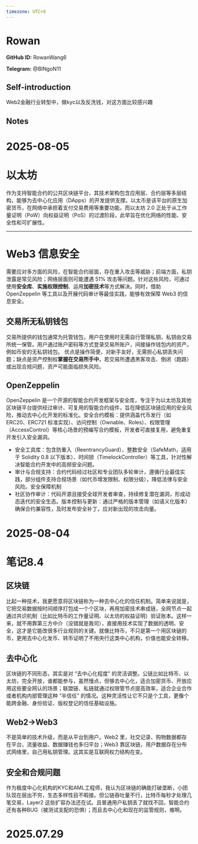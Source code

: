 ```yaml
---
timezone: UTC+8
---
```


# Rowan

**GitHub ID:** RowanWang6

**Telegram:** @BINgoN11

## Self-introduction

Web2金融行业转型中，做kyc以及反洗钱，对这方面比较感兴趣

## Notes

<!-- Content_START -->
# 2025-08-05

# 以太坊​
作为支持智能合约的公共区块链平台，其技术架构包含应用层、合约层等多层结构，能够为去中心化应用（DApps）的开发提供支撑。以太币是该平台的原生加密货币，在网络中承担着支付交易费用等重要功能。而以太坊 2.0 正处于从工作量证明（PoW）向权益证明（PoS）的过渡阶段，此举旨在优化网络的性能、安全性和可扩展性。​

---

# Web3 信息安全​
需要应对多方面的风险，在智能合约层面，存在重入攻击等威胁；前端方面，私钥泄露是常见风险；网络层面则可能遭遇 51% 攻击等问题。针对这些风险，可通过使用**安全库**、**实施权限控制**、运用**加密技术**等方式解决。同时，借助 OpenZeppelin 等工具以及开展代码审计等最佳实践，能够有效保障 Web3 的信息安全。​
## 交易所无私钥钱包​
交易所提供的钱包通常为托管钱包，用户在使用时无需自行管理私钥，私钥由交易所统一保管。用户通过账户密码等方式登录交易所账户，间接操作钱包内的资产。​例如币安的无私钥钱包。
优点是操作简便，对新手友好，无需担心私钥丢失问题；缺点是资产控制权**掌握在交易所手中**，若交易所遭遇黑客攻击、倒闭（跑路）或出现合规问题，资产可能面临损失风险。
## OpenZeppelin​
OpenZeppelin 是一个开源的智能合约开发框架与安全库，专注于为以太坊及其他区块链平台提供经过审计、可复用的智能合约组件，旨在降低区块链应用的安全风险，推动去中心化开发的标准化。​
安全合约模板：提供涵盖代币发行（如 ERC20、ERC721 标准实现）、访问控制（Ownable、Roles）、权限管理（AccessControl）等核心场景的预编写合约模板，开发者可直接复用，避免重复开发引入安全漏洞。​
- 安全工具库：包含防重入（ReentrancyGuard）、整数安全（SafeMath，适用于 Solidity 0.8 以下版本）、时间锁（TimelockController）等工具，针对性解决智能合约开发中的高频安全问题。​
- 审计与合规支持：合约代码经过社区和专业团队多轮审计，遵循行业最佳实践，部分组件支持合规场景（如代币增发限制、权限分级），降低法律与安全风险。​
安全保障机制​
- 社区协作审计：代码开源且接受全球开发者审查，持续修复潜在漏洞，形成动态迭代的安全生态。​
版本控制与更新：通过严格的版本管理（如语义化版本）确保合约兼容性，及时发布安全补丁，应对新出现的攻击向量。​

# 2025-08-04

# 笔记8.4
## 区块链
比起一种技术，我更愿意将区块链称为一种去中心化的信任机制。简单来说就是，它把交易数据按时间顺序打包成一个个区块，再用加密技术串成链，全网节点一起通过共识机制（比如比特币的工作量证明、以太坊的权益证明）验证账本。这样一来，就不用靠第三方中介（没错就是我司），直接用技术实现了数据的透明、安全，这才是它能改很多行业规则的关键。就像比特币，不只是第一个用区块链的币，更用去中心化发币、转币证明了不用央行这类中心机构，价值也能安全转移。

## 去中心化
区块链的不同形态，其实是对 “去中心化程度” 的灵活调整。公链比如比特币、以太坊，完全开放，谁都能参与，虽然慢点，但够去中心化，适合加密货币、开放应用这些要全网认的场景；联盟链、私链就通过权限管节点提高效率，适合企业合作或者机构内部管理这种 “半信任” 的情况。这种灵活性让它不只是个工具，更像个能跨金融、身份验证、版权登记的信任基础设施。

## Web2->Web3
不是简单的技术升级，而是从平台到用户。Web2 里，社交记录、购物数据都存在平台，流量收益、数据赚钱也多归平台；Web3 靠区块链，用户数据存在分布式网络里，自己用私钥管理。这其实是互联网权力结构在变。

## 安全和合规问题
作为极度中心化机构的KYC和AML工程师，我认为区块链的确能打破垄断，小团队现在层出不穷，生态多样性目不暇接。但公链吞吐量不行，比特币每秒才处理几笔交易，Layer2 这些扩容办法还在试。且普通用户私钥丢了就找不回，智能合约还有各种BUG（被测试支配的恐惧）；而且去中心化和现在的监管规则，难啊。


# 2025.07.29


<!-- Content_END -->
